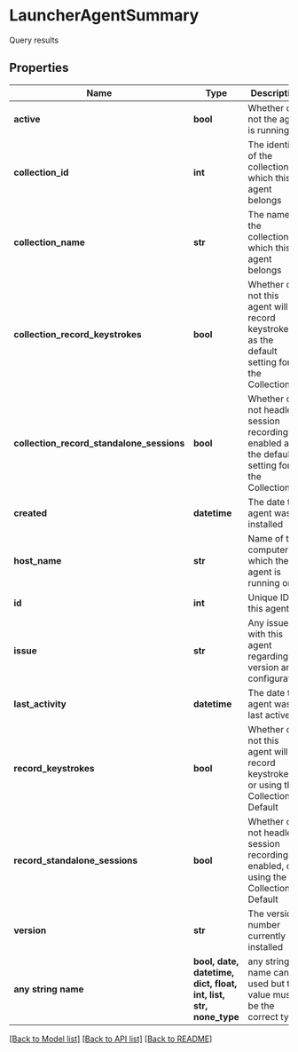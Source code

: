 # LauncherAgentSummary

Query results

## Properties
Name | Type | Description | Notes
------------ | ------------- | ------------- | -------------
**active** | **bool** | Whether or not the agent is running | [optional] 
**collection_id** | **int** | The identifier of the collection to which this agent belongs | [optional] 
**collection_name** | **str** | The name of the collection to which this agent belongs | [optional] 
**collection_record_keystrokes** | **bool** | Whether or not this agent will record keystrokes as the default setting for the Collection | [optional] 
**collection_record_standalone_sessions** | **bool** | Whether or not headless session recording is enabled as the default setting for the Collection | [optional] 
**created** | **datetime** | The date the agent was installed | [optional] 
**host_name** | **str** | Name of the computer which the agent is running on | [optional] 
**id** | **int** | Unique ID for this agent | [optional] 
**issue** | **str** | Any issues with this agent regarding its version and configuration | [optional] 
**last_activity** | **datetime** | The date the agent was last active | [optional] 
**record_keystrokes** | **bool** | Whether or not this agent will record keystrokes, or using the Collection Default | [optional] 
**record_standalone_sessions** | **bool** | Whether or not headless session recording is enabled, or using the Collection Default | [optional] 
**version** | **str** | The version number currently installed | [optional] 
**any string name** | **bool, date, datetime, dict, float, int, list, str, none_type** | any string name can be used but the value must be the correct type | [optional]

[[Back to Model list]](../README.md#documentation-for-models) [[Back to API list]](../README.md#documentation-for-api-endpoints) [[Back to README]](../README.md)


